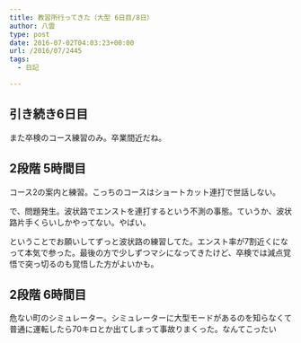 ```yaml
---
title: 教習所行ってきた（大型 6日目/8日）
author: 八雲
type: post
date: 2016-07-02T04:03:23+00:00
url: /2016/07/2445
tags:
  - 日記

---
```

## 引き続き6日目

また卒検のコース練習のみ。卒業間近だね。

## 2段階 5時間目

コース2の案内と練習。こっちのコースはショートカット連打で世話しない。

で、問題発生。波状路でエンストを連打するという不測の事態。ていうか、波状路片手くらいしかやってない。やばい。

ということでお願いしてずっと波状路の練習してた。エンスト率が7割近くになって本気で参った。最後の方で少しずつマシになってきたけど、卒検では減点覚悟で突っ切るのも覚悟した方がよいかも。

## 2段階 6時間目

危ない町のシミュレーター。シミュレーターに大型モードがあるのを知らなくて普通に運転したら70キロとか出てしまって事故りまくった。なんてこったい
